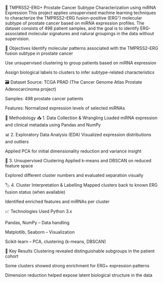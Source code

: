 🧬 TMPRSS2-ERG+ Prostate Cancer Subtype Characterization using miRNA Expression
This project applies unsupervised machine learning techniques to characterize the TMPRSS2–ERG fusion-positive (ERG⁺) molecular subtype of prostate cancer based on miRNA expression profiles. The dataset consists of 498 patient samples, and the goal is to identify ERG-associated molecular signatures and natural groupings in the data without supervision.

🧪 Objectives
Identify molecular patterns associated with the TMPRSS2–ERG fusion subtype in prostate cancer

Use unsupervised clustering to group patients based on miRNA expression

Assign biological labels to clusters to infer subtype-related characteristics

🗃️ Dataset
Source: TCGA PRAD (The Cancer Genome Atlas Prostate Adenocarcinoma project)

Samples: 498 prostate cancer patients

Features: Normalized expression levels of selected miRNAs

🔧 Methodology
📥 1. Data Collection & Wrangling
Loaded miRNA expression and clinical metadata using Pandas and NumPy

📊 2. Exploratory Data Analysis (EDA)
Visualized expression distributions and outliers

Applied PCA for initial dimensionality reduction and variance insight

🧩 3. Unsupervised Clustering
Applied k-means and DBSCAN on reduced feature space

Explored different cluster numbers and evaluated separation visually

🏷️ 4. Cluster Interpretation & Labelling
Mapped clusters back to known ERG fusion status (when available)

Identified enriched features and miRNAs per cluster

📈 Technologies Used
Python 3.x

Pandas, NumPy – Data handling

Matplotlib, Seaborn – Visualization

Scikit-learn – PCA, clustering (k-means, DBSCAN)

📌 Key Results
Clustering revealed distinguishable subgroups in the patient cohort

Some clusters showed strong enrichment for ERG+ expression patterns

Dimension reduction helped expose latent biological structure in the data
